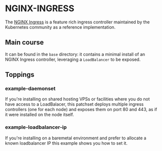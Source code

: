 # NGINX-INGRESS

The [NGINX Ingress](https://github.com/kubernetes/ingress-nginx) is a feature rich ingress controller maintained by the Kubernetes community as a reference implementation.

## Main course

It can be found in the `base` directory: it contains a minimal install of an NGINX Ingress controller, leveraging a `LoadBalancer` to be exposed.

## Toppings

### example-daemonset

If you're installing on shared hosting VPSs or facilities where you do not have access to a LoadBalacer, this patchset deploys multiple ingress controllers (one for each node) and exposes them on port 80 and 443, as if it were installed on the node itself.

### example-loadbalancer-ip

If you're installing on a baremetal environment and prefer to allocate a known loadbalancer IP this example shows you how to set it.

